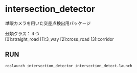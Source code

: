 # intersection_detector
単眼カメラを用いた交差点検出用パッケージ

分類クラス：４つ  
[0]:straight_road [1]:3_way [2]:cross_road [3]:corridor

## RUN
```
roslaunch intersection_detector intersection_detect.launch 
```

